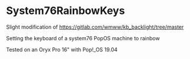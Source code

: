 # System76RainbowKeys

Slight modification of https://gitlab.com/wmww/kb_backlight/tree/master

Setting the keyboard of a system76 PopOS machine to rainbow

Tested on an Oryx Pro 16" with Pop!_OS 19.04
